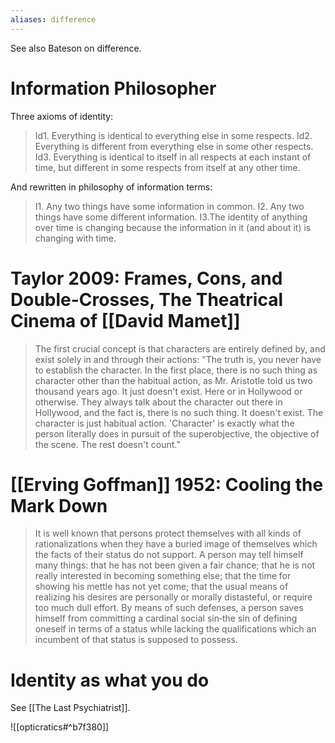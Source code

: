 ```yaml
---
aliases: difference
---
```


See also Bateson on difference.

# Information Philosopher
Three axioms of identity:
> Id1. Everything is identical to everything else in some respects.
> Id2. Everything is different from everything else in some other respects.
> Id3. Everything is identical to itself in all respects at each instant of time, but different in some respects from itself at any other time.

And rewritten in philosophy of information terms:
> I1. Any two things have some information in common.
> I2. Any two things have some different information.
> I3.The identity of anything over time is changing because the information in it (and about it) is changing with time.

# Taylor 2009: Frames, Cons, and Double-Crosses, The Theatrical Cinema of [[David Mamet]]

> The first crucial concept is that characters are entirely defined by, and exist solely in and through their actions: "The truth is, you never have to establish the character. In the first place, there is no such thing as character other than the habitual action, as Mr. Aristotle told us two thousand years ago. It just doesn't exist. Here or in Hollywood or otherwise. They always talk about the character out there in Hollywood, and the fact is, there is no such thing. It doesn't exist. The character is just habitual action. 'Character' is exactly what the person literally does in pursuit of the superobjective, the objective of the scene. The rest doesn't count."

# [[Erving Goffman]] 1952: Cooling the Mark Down

> It is well known that persons protect themselves with all kinds of rationalizations when they have a buried image of themselves which the facts of their status do not support. A person may tell himself many things: that he has not been given a fair chance; that he is not really interested in becoming something else; that the time for showing his mettle has not yet come; that the usual means of realizing his desires are personally or morally distasteful, or require too much dull effort. By means of such defenses, a person saves himself from committing a cardinal social sin‑the sin of defining oneself in terms of a status while lacking the qualifications which an incumbent of that status is supposed to possess.

# Identity as what you do

See [[The Last Psychiatrist]].

![[opticratics#^b7f380]]